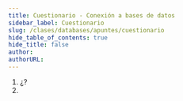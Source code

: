 ```yaml
---
title: Cuestionario - Conexión a bases de datos
sidebar_label: Cuestionario
slug: /clases/databases/apuntes/cuestionario
hide_table_of_contents: true
hide_title: false
author: 
authorURL: 
---
```


1. ¿?
2. 